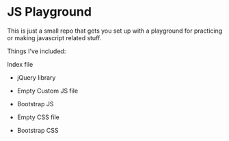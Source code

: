 # JS Playground

This is just a small repo that gets you set up with a playground for practicing or making javascript related stuff.

Things I've included:

Index file

- jQuery library
- Empty Custom JS file
- Bootstrap JS

- Empty CSS file
- Bootstrap CSS

